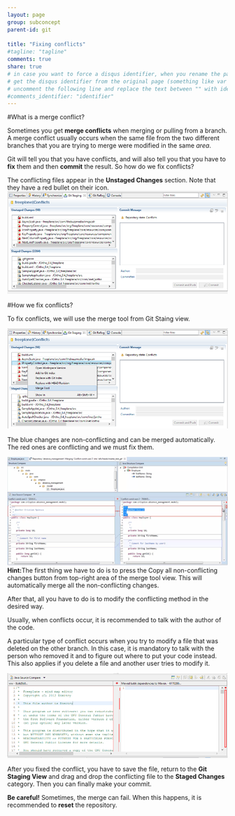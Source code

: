 ```yaml
---
layout: page
group: subconcept
parent-id: git

title: "Fixing conflicts"
#tagline: "tagline"
comments: true
share: true
# in case you want to force a disqus identifier, when you rename the page
# get the disqus identifier from the original page (something like var disqus_identifier = 'ident';),
# uncomment the following line and replace the text between "" with ident
#comments_identifier: "identifier"
---
```



#What is a merge conflict?


Sometimes you get **merge conflicts** when merging or pulling from a branch. A merge conflict usually occurs when the same file from the two different branches that you are trying to merge were modified in the same _area_.

Git will tell you that you have conflicts, and will also tell you that you have to **fix** them and then **commit** the result. So how do we fix conflicts?

<!-- more -->

<div class="alert alert-warning">The conflicting files appear in the <strong>Unstaged Changes</strong> section. Note that they have a red bullet on their icon.</div>

<img class="img-thumbnail center-block" src="conflicts.png"/>


#How we fix conflicts?


To fix conflicts, we will use the <span class="label label-info">merge tool</span> from Git Staing view.


<img class="img-thumbnail center-block" src="conflicts/merge-tool.png"/>


The blue changes are non-conflicting and can be merged automatically. The red ones are conflicting and we must fix them.


<img class="img-thumbnail center-block" src="conflicts/merge-tool-2.png"/>


<div class="alert alert-warning"><strong>Hint:</strong>The first thing we have to do is to press the <span class="label label-info">Copy all non-conflicting changes</span> button from top-right area of the merge tool view. This will automatically merge all the non-conflicting changes.</div>

After that, all you have to do is to modify the conflicting method in the desired way.

<div class="alert alert-success">Usually, when conflicts occur, it is recommended to talk with the author of the code.</div>

A particular type of conflict occurs when you try to modify a file that was deleted on the other branch. In this case, it is mandatory to talk with the person who removed it and to figure out where to put your code instead. This also applies if you delete a file and another user tries to modify it.

<img class="img-thumbnail center-block" src="conflicts/merge-tool-3.png"/>

After you fixed the conflict, you have to save the file, return to the **Git Staging View** and drag and drop the conflicting file to the **Staged Changes** category. Then you can finally make your commit.


<div class="alert alert-danger"><strong>Be careful!</strong> Sometimes, the merge can fail. When this happens, it is recommended to <strong>reset</strong> the repository.</div>





